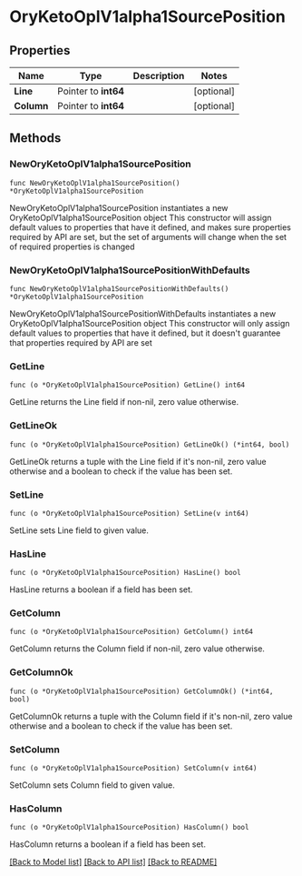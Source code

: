 # OryKetoOplV1alpha1SourcePosition

## Properties

Name | Type | Description | Notes
------------ | ------------- | ------------- | -------------
**Line** | Pointer to **int64** |  | [optional] 
**Column** | Pointer to **int64** |  | [optional] 

## Methods

### NewOryKetoOplV1alpha1SourcePosition

`func NewOryKetoOplV1alpha1SourcePosition() *OryKetoOplV1alpha1SourcePosition`

NewOryKetoOplV1alpha1SourcePosition instantiates a new OryKetoOplV1alpha1SourcePosition object
This constructor will assign default values to properties that have it defined,
and makes sure properties required by API are set, but the set of arguments
will change when the set of required properties is changed

### NewOryKetoOplV1alpha1SourcePositionWithDefaults

`func NewOryKetoOplV1alpha1SourcePositionWithDefaults() *OryKetoOplV1alpha1SourcePosition`

NewOryKetoOplV1alpha1SourcePositionWithDefaults instantiates a new OryKetoOplV1alpha1SourcePosition object
This constructor will only assign default values to properties that have it defined,
but it doesn't guarantee that properties required by API are set

### GetLine

`func (o *OryKetoOplV1alpha1SourcePosition) GetLine() int64`

GetLine returns the Line field if non-nil, zero value otherwise.

### GetLineOk

`func (o *OryKetoOplV1alpha1SourcePosition) GetLineOk() (*int64, bool)`

GetLineOk returns a tuple with the Line field if it's non-nil, zero value otherwise
and a boolean to check if the value has been set.

### SetLine

`func (o *OryKetoOplV1alpha1SourcePosition) SetLine(v int64)`

SetLine sets Line field to given value.

### HasLine

`func (o *OryKetoOplV1alpha1SourcePosition) HasLine() bool`

HasLine returns a boolean if a field has been set.

### GetColumn

`func (o *OryKetoOplV1alpha1SourcePosition) GetColumn() int64`

GetColumn returns the Column field if non-nil, zero value otherwise.

### GetColumnOk

`func (o *OryKetoOplV1alpha1SourcePosition) GetColumnOk() (*int64, bool)`

GetColumnOk returns a tuple with the Column field if it's non-nil, zero value otherwise
and a boolean to check if the value has been set.

### SetColumn

`func (o *OryKetoOplV1alpha1SourcePosition) SetColumn(v int64)`

SetColumn sets Column field to given value.

### HasColumn

`func (o *OryKetoOplV1alpha1SourcePosition) HasColumn() bool`

HasColumn returns a boolean if a field has been set.


[[Back to Model list]](../README.md#documentation-for-models) [[Back to API list]](../README.md#documentation-for-api-endpoints) [[Back to README]](../README.md)


